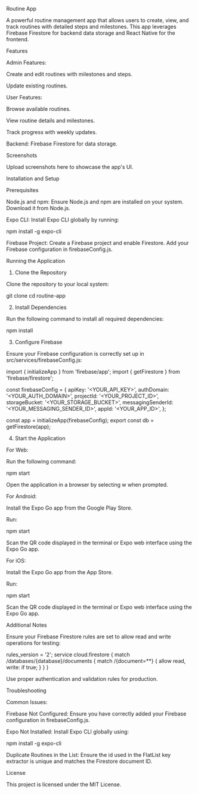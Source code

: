 Routine App

A powerful routine management app that allows users to create, view, and track routines with detailed steps and milestones. This app leverages Firebase Firestore for backend data storage and React Native for the frontend.

Features

Admin Features:

Create and edit routines with milestones and steps.

Update existing routines.

User Features:

Browse available routines.

View routine details and milestones.

Track progress with weekly updates.

Backend: Firebase Firestore for data storage.

Screenshots

Upload screenshots here to showcase the app's UI.

Installation and Setup

Prerequisites

Node.js and npm: Ensure Node.js and npm are installed on your system. Download it from Node.js.

Expo CLI: Install Expo CLI globally by running:

npm install -g expo-cli

Firebase Project: Create a Firebase project and enable Firestore. Add your Firebase configuration in firebaseConfig.js.

Running the Application

1. Clone the Repository

Clone the repository to your local system:

git clone <repository-url>
cd routine-app

2. Install Dependencies

Run the following command to install all required dependencies:

npm install

3. Configure Firebase

Ensure your Firebase configuration is correctly set up in src/services/firebaseConfig.js:

import { initializeApp } from 'firebase/app';
import { getFirestore } from 'firebase/firestore';

const firebaseConfig = {
  apiKey: '<YOUR_API_KEY>',
  authDomain: '<YOUR_AUTH_DOMAIN>',
  projectId: '<YOUR_PROJECT_ID>',
  storageBucket: '<YOUR_STORAGE_BUCKET>',
  messagingSenderId: '<YOUR_MESSAGING_SENDER_ID>',
  appId: '<YOUR_APP_ID>',
};

const app = initializeApp(firebaseConfig);
export const db = getFirestore(app);

4. Start the Application

For Web:

Run the following command:

npm start

Open the application in a browser by selecting w when prompted.

For Android:

Install the Expo Go app from the Google Play Store.

Run:

npm start

Scan the QR code displayed in the terminal or Expo web interface using the Expo Go app.

For iOS:

Install the Expo Go app from the App Store.

Run:

npm start

Scan the QR code displayed in the terminal or Expo web interface using the Expo Go app.

Additional Notes

Ensure your Firebase Firestore rules are set to allow read and write operations for testing:

rules_version = '2';
service cloud.firestore {
  match /databases/{database}/documents {
    match /{document=**} {
      allow read, write: if true;
    }
  }
}

Use proper authentication and validation rules for production.

Troubleshooting

Common Issues:

Firebase Not Configured:
Ensure you have correctly added your Firebase configuration in firebaseConfig.js.

Expo Not Installed:
Install Expo CLI globally using:

npm install -g expo-cli

Duplicate Routines in the List:
Ensure the id used in the FlatList key extractor is unique and matches the Firestore document ID.

License

This project is licensed under the MIT License.